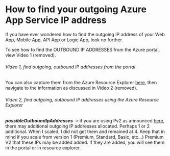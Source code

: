 # How to find your outgoing Azure App Service IP address

If you have ever wondered how to find the outgoing IP address of your Web App, Mobile App, API App or Logic App, look no further.

To see how to find the OUTBOUND IP ADDRESSES from the Azure portal, view Video 1 (removed).

###### Video 1, find outgoing, outbound IP addresses from the portal

You can also capture them from the Azure Resource Explorer [here][LINK1], then navigate to the information as discussed in Video 2 (removed).

###### Video 2, find outgoing, outbound IP addresses using the Azure Resource Explorer

***possibleOutboundIpAddresses*** -> if you are using Pv2 as announced [here][LINK2], there may additional outgoing IP addresses allocated.  Perhaps 1 or 2 additional.  When I scaled, I did not get them and remained at 4.  Keep that in mind if you scale from version 1 (Premium, Standard, Basic, etc...) Premium V2 that these IPs may be added added.  If they are added, you will see them in the portal or in resource explorer.

[LINK1]: https://resources.azure.com/
[LINK2]: https://azure.microsoft.com/en-us/blog/azure-app-service-premium-v2-in-public-preview/
